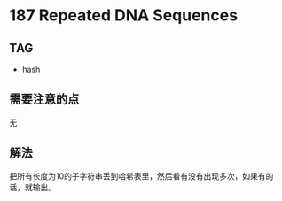 # 187 Repeated DNA Sequences    

## TAG
* hash

## 需要注意的点
无

## 解法
把所有长度为10的子字符串丢到哈希表里，然后看有没有出现多次，如果有的话，就输出。